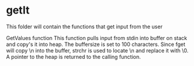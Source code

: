 # getIt
This folder will contain the functions that get input from the user

GetValues function
   This function pulls input from stdin into buffer on stack and copy's it into heap.
   The buffersize is set to 100 characters. Since fget will copy \n into the buffer, strchr is used to locate \n and replace it with \0. A pointer to the heap is returned to the calling function.
